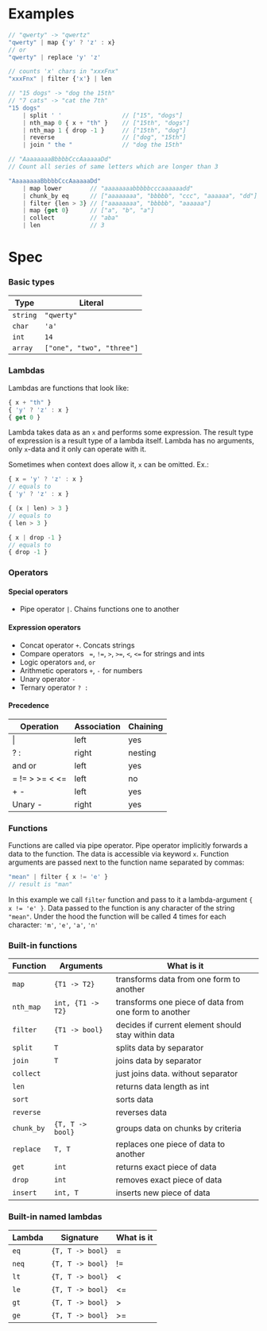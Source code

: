 # Examples

```js
// "qwerty" -> "qwertz"
"qwerty" | map {'y' ? 'z' : x}
// or
"qwerty" | replace 'y' 'z'
```

```js
// counts 'x' chars in "xxxFnx"
"xxxFnx" | filter {'x'} | len 
```

```js
// "15 dogs" -> "dog the 15th"
// "7 cats" -> "cat the 7th"
"15 dogs"
	| split ' '                 // ["15", "dogs"]
	| nth_map 0 { x + "th" }    // ["15th", "dogs"]
	| nth_map 1 { drop -1 }     // ["15th", "dog"]
	| reverse                   // ["dog", "15th"]
	| join " the "              // "dog the 15th"
```

```js
// "AaaaaaaaBbbbbCccAaaaaaDd"
// Count all series of same letters which are longer than 3

"AaaaaaaaBbbbbCccAaaaaaDd"
	| map lower        // "aaaaaaaabbbbbcccaaaaaadd"
	| chunk_by eq      // ["aaaaaaaa", "bbbbb", "ccc", "aaaaaa", "dd"]
	| filter {len > 3} // ["aaaaaaaa", "bbbbb", "aaaaaa"]
	| map {get 0}      // ["a", "b", "a"]
	| collect          // "aba"
	| len              // 3
```

# Spec

### Basic types

| Type     | Literal                   |
| -------- | ------------------------- |
| `string` | `"qwerty"`                |
| `char`   | `'a'`                     |
| `int`    | `14`                      |
| `array`  | `["one", "two", "three"]` | 

### Lambdas

Lambdas are functions that look like:

```js
{ x + "th" }
{ 'y' ? 'z' : x }
{ get 0 }
```

Lambda takes data as an `x` and performs some expression. The result type of expression is a result type of a lambda itself. Lambda has no arguments, only `x`-data and it only can operate with it.

Sometimes when context does allow it, `x` can be omitted. Ex.:

```js
{ x = 'y' ? 'z' : x }
// equals to
{ 'y' ? 'z' : x }
```
```js
{ (x | len) > 3 }
// equals to
{ len > 3 }
```
```js
{ x | drop -1 }
// equals to
{ drop -1 }
```
### Operators

#### Special operators

- Pipe operator `|`. Chains functions one to another

#### Expression operators

- Concat operator `+`. Concats strings
- Compare operators ` =`, `!=`, `>`, `>=`, `<`, `<=` for strings and ints
- Logic operators `and`, `or`
- Arithmetic operators `+`, `-` for numbers
- Unary operator `-`
- Ternary operator `? :`

#### Precedence

| Operation      | Association | Chaining |
| -------------- | ----------- | -------- |
| \|             | left        | yes      |
| ? :            | right       | nesting  |
| and or         | left        | yes      |
| = != > >= < <= | left        | no       |
| + -            | left        | yes      |
| Unary -        | right       | yes      |


### Functions

Functions are called via pipe operator. Pipe operator implicitly forwards a data to the function. The data is accessible via keyword `x`. Function arguments are passed next to the function name separated by commas:

```js
"mean" | filter { x != 'e' }
// result is "man"
```

In this example we call `filter` function and pass to it a lambda-argument `{ x != 'e' }`. Data passed to the function is any character of the string `"mean"`. Under the hood the function will be called 4 times for each character: `'m'`, `'e'`, `'a'`, `'n'`

### Built-in functions

| Function   | Arguments         | What is it                                            |
| ---------- | ----------------- | ----------------------------------------------------- |
| `map`      | `{T1 -> T2}`      | transforms data from one form to another              |
| `nth_map`  | `int, {T1 -> T2}` | transforms one piece of data from one form to another |
| `filter`   | `{T1 -> bool}`    | decides if current element should stay within data    |
| `split`    | `T`               | splits data by separator                              |
| `join`     | `T`               | joins data by separator                               |
| `collect`  |                   | just joins data. without separator                    |
| `len`      |                   | returns data length as int                            |
| `sort`     |                   | sorts data                                            |
| `reverse`  |                   | reverses data                                         |
| `chunk_by` | `{T, T -> bool}`  | groups data on chunks by criteria                     |
| `replace`  | `T, T`            | replaces one piece of data to another                 |
| `get`      | `int`             | returns exact piece of data                           |
| `drop`     | `int`             | removes exact piece of data                           |
| `insert`   | `int, T`          | inserts new piece of data                             |

### Built-in named lambdas

| Lambda | Signature        | What is it |
| ------ | ---------------- | ---------- |
| `eq`   | `{T, T -> bool}` | =          |
| `neq`  | `{T, T -> bool}` | !=         |
| `lt`   | `{T, T -> bool}` | <          |
| `le`   | `{T, T -> bool}` | <=         |
| `gt`   | `{T, T -> bool}` | >          |
| `ge`   | `{T, T -> bool}` | >=         |
